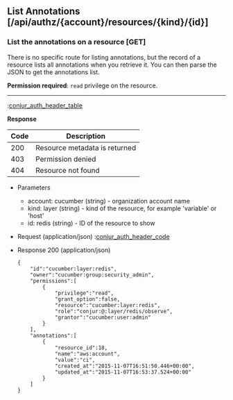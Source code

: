 ## List Annotations [/api/authz/{account}/resources/{kind}/{id}]

### List the annotations on a resource [GET]

There is no specific route for listing annotations, but the record of a resource
lists all annotations when you retrieve it. You can then parse the JSON to get the annotations list.

**Permission required**: `read` privilege on the resource.

---

:[conjur_auth_header_table](partials/conjur_auth_header_table.md)

**Response**

|Code|Description|
|----|-----------|
|200|Resource metadata is returned|
|403|Permission denied|
|404|Resource not found|

+ Parameters
    + account: cucumber (string) - organization account name
    + kind: layer (string) - kind of the resource, for example 'variable' or 'host'
    + id: redis (string) - ID of the resource to show

+ Request (application/json)
    :[conjur_auth_header_code](partials/conjur_auth_header_code.md)

+ Response 200 (application/json)

    ```
    {
        "id":"cucumber:layer:redis",
        "owner":"cucumber:group:security_admin",
        "permissions":[
            {
                "privilege":"read",
                "grant_option":false,
                "resource":"cucumber:layer:redis",
                "role":"conjur:@:layer/redis/observe",
                "grantor":"cucumber:user:admin"
            }
        ],
        "annotations":[
            {
                "resource_id":18,
                "name":"aws:account",
                "value":"ci",
                "created_at":"2015-11-07T16:51:50.446+00:00",
                "updated_at":"2015-11-07T16:53:37.524+00:00"
            }
        ]
    }
    ```
